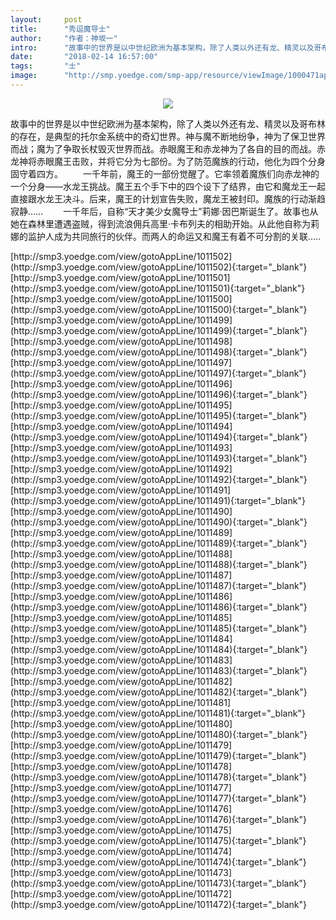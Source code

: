 ```yaml
---
layout:     post
title:      "秀逗魔导士"
author:     "作者：神坂一"
intro:      "故事中的世界是以中世纪欧洲为基本架构，除了人类以外还有龙、精灵以及哥布林的存在，是典型的托尔金系统中的奇幻世界。神与魔不断地纷争，神为了保卫世界而战；魔为了争取长杖毁灭世界而战。赤眼魔王和赤龙神为了各自的目的而战。赤龙神将赤眼魔王击败，并将它分为七部份。为了防范魔族的行动，他化为四个分身固守着四方。 　　一千年前，魔王的一部份觉醒了。它率领着魔族们向赤龙神的一个分身——水龙王挑战。魔王五个手下中的四个设下了结界，由它和魔龙王一起直接跟水龙王决斗。后来，魔王的计划宣告失败，魔龙王被封印。魔族的行动渐趋寂静…… 　　一千年后，自称“天才美少女魔导士”莉娜·因巴斯诞生了。故事也从她在森林里遭遇盗贼，得到流浪佣兵高里·卡布列夫的相助开始。从此他自称为莉娜的监护人成为共同旅行的伙伴。而两人的命运又和魔王有着不可分割的关联....."
date:       "2018-02-14 16:57:00"
tags:       "士"
image:      "http://smp.yoedge.com/smp-app/resource/viewImage/1000471appline.png"
---
```

<div style="text-align: center">
<p><img src="http://smp.yoedge.com/smp-app/resource/viewImage/1000471appline.png"/></p>
</div>
<p class="post-meta">
<span>故事中的世界是以中世纪欧洲为基本架构，除了人类以外还有龙、精灵以及哥布林的存在，是典型的托尔金系统中的奇幻世界。神与魔不断地纷争，神为了保卫世界而战；魔为了争取长杖毁灭世界而战。赤眼魔王和赤龙神为了各自的目的而战。赤龙神将赤眼魔王击败，并将它分为七部份。为了防范魔族的行动，他化为四个分身固守着四方。 　　一千年前，魔王的一部份觉醒了。它率领着魔族们向赤龙神的一个分身——水龙王挑战。魔王五个手下中的四个设下了结界，由它和魔龙王一起直接跟水龙王决斗。后来，魔王的计划宣告失败，魔龙王被封印。魔族的行动渐趋寂静…… 　　一千年后，自称“天才美少女魔导士”莉娜·因巴斯诞生了。故事也从她在森林里遭遇盗贼，得到流浪佣兵高里·卡布列夫的相助开始。从此他自称为莉娜的监护人成为共同旅行的伙伴。而两人的命运又和魔王有着不可分割的关联.....</span>
</p>
[http://smp3.yoedge.com/view/gotoAppLine/1011502](http://smp3.yoedge.com/view/gotoAppLine/1011502){:target="_blank"}
[http://smp3.yoedge.com/view/gotoAppLine/1011501](http://smp3.yoedge.com/view/gotoAppLine/1011501){:target="_blank"}
[http://smp3.yoedge.com/view/gotoAppLine/1011500](http://smp3.yoedge.com/view/gotoAppLine/1011500){:target="_blank"}
[http://smp3.yoedge.com/view/gotoAppLine/1011499](http://smp3.yoedge.com/view/gotoAppLine/1011499){:target="_blank"}
[http://smp3.yoedge.com/view/gotoAppLine/1011498](http://smp3.yoedge.com/view/gotoAppLine/1011498){:target="_blank"}
[http://smp3.yoedge.com/view/gotoAppLine/1011497](http://smp3.yoedge.com/view/gotoAppLine/1011497){:target="_blank"}
[http://smp3.yoedge.com/view/gotoAppLine/1011496](http://smp3.yoedge.com/view/gotoAppLine/1011496){:target="_blank"}
[http://smp3.yoedge.com/view/gotoAppLine/1011495](http://smp3.yoedge.com/view/gotoAppLine/1011495){:target="_blank"}
[http://smp3.yoedge.com/view/gotoAppLine/1011494](http://smp3.yoedge.com/view/gotoAppLine/1011494){:target="_blank"}
[http://smp3.yoedge.com/view/gotoAppLine/1011493](http://smp3.yoedge.com/view/gotoAppLine/1011493){:target="_blank"}
[http://smp3.yoedge.com/view/gotoAppLine/1011492](http://smp3.yoedge.com/view/gotoAppLine/1011492){:target="_blank"}
[http://smp3.yoedge.com/view/gotoAppLine/1011491](http://smp3.yoedge.com/view/gotoAppLine/1011491){:target="_blank"}
[http://smp3.yoedge.com/view/gotoAppLine/1011490](http://smp3.yoedge.com/view/gotoAppLine/1011490){:target="_blank"}
[http://smp3.yoedge.com/view/gotoAppLine/1011489](http://smp3.yoedge.com/view/gotoAppLine/1011489){:target="_blank"}
[http://smp3.yoedge.com/view/gotoAppLine/1011488](http://smp3.yoedge.com/view/gotoAppLine/1011488){:target="_blank"}
[http://smp3.yoedge.com/view/gotoAppLine/1011487](http://smp3.yoedge.com/view/gotoAppLine/1011487){:target="_blank"}
[http://smp3.yoedge.com/view/gotoAppLine/1011486](http://smp3.yoedge.com/view/gotoAppLine/1011486){:target="_blank"}
[http://smp3.yoedge.com/view/gotoAppLine/1011485](http://smp3.yoedge.com/view/gotoAppLine/1011485){:target="_blank"}
[http://smp3.yoedge.com/view/gotoAppLine/1011484](http://smp3.yoedge.com/view/gotoAppLine/1011484){:target="_blank"}
[http://smp3.yoedge.com/view/gotoAppLine/1011483](http://smp3.yoedge.com/view/gotoAppLine/1011483){:target="_blank"}
[http://smp3.yoedge.com/view/gotoAppLine/1011482](http://smp3.yoedge.com/view/gotoAppLine/1011482){:target="_blank"}
[http://smp3.yoedge.com/view/gotoAppLine/1011481](http://smp3.yoedge.com/view/gotoAppLine/1011481){:target="_blank"}
[http://smp3.yoedge.com/view/gotoAppLine/1011480](http://smp3.yoedge.com/view/gotoAppLine/1011480){:target="_blank"}
[http://smp3.yoedge.com/view/gotoAppLine/1011479](http://smp3.yoedge.com/view/gotoAppLine/1011479){:target="_blank"}
[http://smp3.yoedge.com/view/gotoAppLine/1011478](http://smp3.yoedge.com/view/gotoAppLine/1011478){:target="_blank"}
[http://smp3.yoedge.com/view/gotoAppLine/1011477](http://smp3.yoedge.com/view/gotoAppLine/1011477){:target="_blank"}
[http://smp3.yoedge.com/view/gotoAppLine/1011476](http://smp3.yoedge.com/view/gotoAppLine/1011476){:target="_blank"}
[http://smp3.yoedge.com/view/gotoAppLine/1011475](http://smp3.yoedge.com/view/gotoAppLine/1011475){:target="_blank"}
[http://smp3.yoedge.com/view/gotoAppLine/1011474](http://smp3.yoedge.com/view/gotoAppLine/1011474){:target="_blank"}
[http://smp3.yoedge.com/view/gotoAppLine/1011473](http://smp3.yoedge.com/view/gotoAppLine/1011473){:target="_blank"}
[http://smp3.yoedge.com/view/gotoAppLine/1011472](http://smp3.yoedge.com/view/gotoAppLine/1011472){:target="_blank"}


